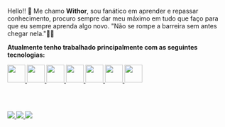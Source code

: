 Hello!! :wave:
Me chamo <b>Withor</b>, sou fanático em aprender e repassar conhecimento, procuro sempre dar meu máximo em tudo que faço para que eu sempre aprenda algo novo. "Não se rompe a barreira sem antes chegar nela."👨‍💻
</br>

<b>Atualmente tenho trabalhado principalmente com as seguintes tecnologias:</b>

<a href="https://github.com/withorcello?tab=repositories&q=&type=&language=vue&sort=">
  <img height="40" src="https://cdn.jsdelivr.net/gh/devicons/devicon/icons/vuejs/vuejs-original-wordmark.svg" />
</a>
<a href="https://github.com/withorcello?tab=repositories&q=&type=&language=vue&sort=">
  <img height="40" src="https://cdn.jsdelivr.net/gh/devicons/devicon/icons/vuetify/vuetify-original.svg" />
</a>
<a href="https://github.com/withorcello?tab=repositories&q=&type=&language=javascript&sort=">
  <img height="40" src="https://cdn.jsdelivr.net/gh/devicons/devicon/icons/javascript/javascript-original.svg" href="youtube.com"/>
</a>
<a href="https://github.com/withorcello?tab=repositories&q=&type=&language=typescript&sort=">
  <img height="40" src="https://cdn.jsdelivr.net/gh/devicons/devicon/icons/nodejs/nodejs-original.svg" />
</a>
<a href="https://github.com/withorcello?tab=repositories&q=&type=&language=typescript&sort=">
  <img height="40" src="https://cdn.jsdelivr.net/gh/devicons/devicon/icons/typescript/typescript-original.svg" />
</a>
<a href="https://github.com/withorcello?tab=repositories&q=&type=&language=typescript&sort=">
  <img height="40" src="https://cdn.jsdelivr.net/gh/devicons/devicon/icons/sequelize/sequelize-original.svg" />
</a>
<a href="https://github.com/withorcello?tab=repositories&q=&type=&language=typescript&sort=">
  <img height="40" src="https://cdn.jsdelivr.net/gh/devicons/devicon/icons/express/express-original.svg" />
</a>

</br></br>
<div>
<a href="https://www.linkedin.com/in/withor-lucas-barbosa-de-lima-4ba096195/" target="_blank">
  <img src="https://img.shields.io/badge/-LinkedIn-%230077B5?style=for-the-badge&logo=linkedin&logoColor=white" target="_blank">
</a>
<a href = "mailto:withorcello@gmail.com">
  <img src="https://img.shields.io/badge/Gmail-D14836?style=for-the-badge&logo=gmail&logoColor=white" target="_blank">
 </a>
<a href="https://www.youtube.com/channel/UCxjt6-2RyABcmVRSdkV7q1A" target="_blank">
  <img src="https://img.shields.io/badge/YouTube-FF0000?style=for-the-badge&logo=youtube&logoColor=white" target="_blank">
</a>
</div>
